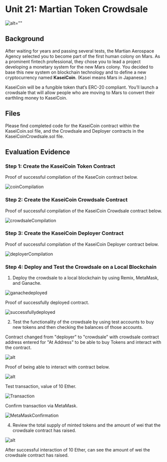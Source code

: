 # Unit 21: Martian Token Crowdsale

![alt=""](Images/application-image.png)

## Background

After waiting for years and passing several tests, the Martian Aerospace Agency selected you to become part of the first human colony on Mars. As a prominent fintech professional, they chose you to lead a project developing a monetary system for the new Mars colony. You decided to base this new system on blockchain technology and to define a new cryptocurrency named **KaseiCoin**. (Kasei means Mars in Japanese.)

KaseiCoin will be a fungible token that’s ERC-20 compliant. You’ll launch a crowdsale that will allow people who are moving to Mars to convert their earthling money to KaseiCoin.

## Files

Please find completed code for the KaseiCoin contract within the KaseiCoin.sol file, and the Crowdsale and Deployer contracts in the KaseiCoinCrowdsale.sol file.

## Evaluation Evidence

### Step 1: Create the KaseiCoin Token Contract

Proof of successful compilation of the KaseCoin contract below. 

![coinCompilation](Images/KaseiCoin_compiled.png)

### Step 2: Create the KaseiCoin Crowdsale Contract

Proof of successful compilation of the KaseiCoin Crowdsale contract below. 

![crowdsaleCompilation](Images/KaseiCoinCrowdsale_complied.png)

### Step 3: Create the KaseiCoin Deployer Contract

Proof of successful compilation of the KaseiCoin Deployer contract below. 

![deployerCompilation](Images/KaseiCoinCrowdsaleDeployer_complied.png)

### Step 4: Deploy and Test the Crowdsale on a Local Blockchain

1. Deploy the crowdsale to a local blockchain by using Remix, MetaMask, and Ganache.

![ganachedeployed](Images/Deployed_Ganache.png)

Proof of successfully deployed contract.

![successfullydeployed](Images/Successfully_Deployed.png)

2. Test the functionality of the crowdsale by using test accounts to buy new tokens and then checking the balances of those accounts.

Contract changed from "deployer" to "crowdsale" with crowdsale contract address entered for "At Address" to be able to buy Tokens and interact with the contract.

![alt](Images/InteractWithContract.png)

Proof of being able to interact with contract below. 

![alt](Images/ProofofInteraction.png)

Test transaction, value of 10 Ether.

![Transaction](Images/Buy_10ETH_1.png)

Confirm transaction via MetaMask. 

![MetaMaskConfirmation](Images/Buy_10ETH_2.png)

4. Review the total supply of minted tokens and the amount of wei that the crowdsale contract has raised.

![alt](Images/BUY_10ETH_3.png)

After successful interaction of 10 Ether, can see the amount of wei the crowdsale contract has raised. 
